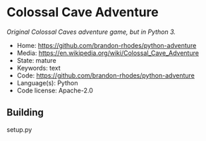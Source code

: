 # Colossal Cave Adventure

_Original Colossal Caves adventure game, but in Python 3._

- Home: https://github.com/brandon-rhodes/python-adventure
- Media: https://en.wikipedia.org/wiki/Colossal_Cave_Adventure
- State: mature
- Keywords: text
- Code: https://github.com/brandon-rhodes/python-adventure
- Language(s): Python
- Code license: Apache-2.0

## Building

setup.py

